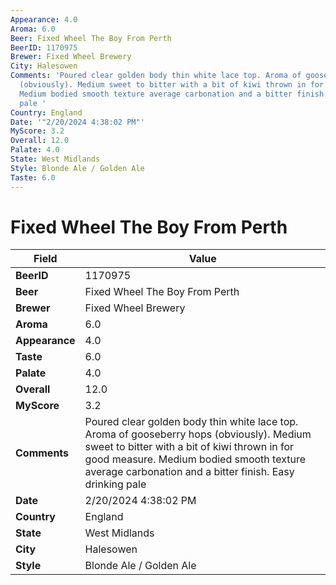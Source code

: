 ```yaml
---
Appearance: 4.0
Aroma: 6.0
Beer: Fixed Wheel The Boy From Perth
BeerID: 1170975
Brewer: Fixed Wheel Brewery
City: Halesowen
Comments: 'Poured clear golden body thin white lace top. Aroma of gooseberry hops
  (obviously). Medium sweet to bitter with a bit of kiwi thrown in for good measure.
  Medium bodied smooth texture average carbonation and a bitter finish. Easy drinking
  pale '
Country: England
Date: '"2/20/2024 4:38:02 PM"'
MyScore: 3.2
Overall: 12.0
Palate: 4.0
State: West Midlands
Style: Blonde Ale / Golden Ale
Taste: 6.0
---
```


# Fixed Wheel The Boy From Perth

| Field         | Value |
|---------------|-------|
| **BeerID** | 1170975 |
| **Beer** | Fixed Wheel The Boy From Perth |
| **Brewer** | Fixed Wheel Brewery |
| **Aroma** | 6.0 |
| **Appearance** | 4.0 |
| **Taste** | 6.0 |
| **Palate** | 4.0 |
| **Overall** | 12.0 |
| **MyScore** | 3.2 |
| **Comments** | Poured clear golden body thin white lace top. Aroma of gooseberry hops (obviously). Medium sweet to bitter with a bit of kiwi thrown in for good measure. Medium bodied smooth texture average carbonation and a bitter finish. Easy drinking pale  |
| **Date** | 2/20/2024 4:38:02 PM |
| **Country** | England |
| **State** | West Midlands |
| **City** | Halesowen |
| **Style** | Blonde Ale / Golden Ale |
